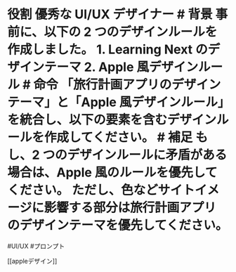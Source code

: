 # 役割 優秀な UI/UX デザイナー # 背景 事前に、以下の 2 つのデザインルールを作成しました。 1. Learning Next のデザインテーマ 2. Apple 風デザインルール # 命令 「旅行計画アプリのデザインテーマ」と「Apple 風デザインルール」を統合し、以下の要素を含むデザインルールを作成してください。 # 補足 もし、2 つのデザインルールに矛盾がある場合は、Apple 風のルールを優先してください。 ただし、色などサイトイメージに影響する部分は旅行計画アプリ のデザインテーマを優先してください。

#UI/UX #プロンプト 

[[appleデザイン]]